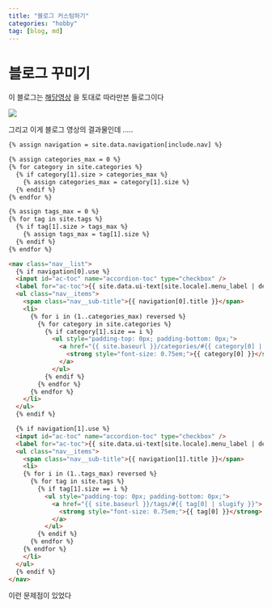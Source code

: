 ```yaml
---
title: "블로그 커스텀하기"
categories: "hobby"
tag: [blog, md]
---
```


# 블로그 꾸미기

이 블로그는 [해당영상](https://youtu.be/FDFBJ_86sF4?feature=shared) 을 토대로 따라만븐 들로그이다

<a href="https://blogger.googleusercontent.com/img/a/AVvXsEj6s3fsxULp-kgw97dRRn6hmlRcqYWsoXOBUMitbYE5BwmSmIT9yrNRzzVkdQPEfTmVGaaIImfWTnmJV_aMcEfFuAzj8MG4VmpKb1kdoTZjl7Ry0vBcOdNfSltjtoMvbhFiuK1HBuYxnXOGIHNzscaNO4gDhhVdBq79RiwTNaU-Ni2naOC4TDyaBFtc_X8" target="_blank">
    <img src="https://blogger.googleusercontent.com/img/a/AVvXsEj6s3fsxULp-kgw97dRRn6hmlRcqYWsoXOBUMitbYE5BwmSmIT9yrNRzzVkdQPEfTmVGaaIImfWTnmJV_aMcEfFuAzj8MG4VmpKb1kdoTZjl7Ry0vBcOdNfSltjtoMvbhFiuK1HBuYxnXOGIHNzscaNO4gDhhVdBq79RiwTNaU-Ni2naOC4TDyaBFtc_X8">
</a>

그리고 이게 블로그 영상의 결과물인데 .....

```html
{% assign navigation = site.data.navigation[include.nav] %}

{% assign categories_max = 0 %}
{% for category in site.categories %}
  {% if category[1].size > categories_max %}
    {% assign categories_max = category[1].size %}
  {% endif %}
{% endfor %}

{% assign tags_max = 0 %}
{% for tag in site.tags %}
  {% if tag[1].size > tags_max %}
    {% assign tags_max = tag[1].size %}
  {% endif %}
{% endfor %}

<nav class="nav__list">
  {% if navigation[0].use %}
  <input id="ac-toc" name="accordion-toc" type="checkbox" />
  <label for="ac-toc">{{ site.data.ui-text[site.locale].menu_label | default: "Toggle Menu" }}</label>
  <ul class="nav__items">
    <span class="nav__sub-title">{{ navigation[0].title }}</span>
    <li>
      {% for i in (1..categories_max) reversed %}
        {% for category in site.categories %}
          {% if category[1].size == i %}
            <ul style="padding-top: 0px; padding-bottom: 0px;">
              <a href="{{ site.baseurl }}/categories/#{{ category[0] | slugify }}">
                <strong style="font-size: 0.75em;">{{ category[0] }}</strong> <span class="taxonomy__count" style="font-size: 0.625em;">{{ i }}</span>
              </a>
            </ul>
          {% endif %}
        {% endfor %}
      {% endfor %}
    </li>
  </ul>
  {% endif %}

  {% if navigation[1].use %}
  <input id="ac-toc" name="accordion-toc" type="checkbox" />
  <label for="ac-toc">{{ site.data.ui-text[site.locale].menu_label | default: "Toggle Menu" }}</label>
  <ul class="nav__items">
    <span class="nav__sub-title">{{ navigation[1].title }}</span>
    <li>
    {% for i in (1..tags_max) reversed %}
      {% for tag in site.tags %}
        {% if tag[1].size == i %}
          <ul style="padding-top: 0px; padding-bottom: 0px;">
            <a href="{{ site.baseurl }}/tags/#{{ tag[0] | slugify }}">
              <strong style="font-size: 0.75em;">{{ tag[0] }}</strong> <span class="taxonomy__count" style="font-size: 0.625em;">{{ i }}</span>
            </a>
          </ul>
        {% endif %}
      {% endfor %}
    {% endfor %}
    </li>
  </ul>
  {% endif %}
</nav>
```

이런 문제점이 있었다